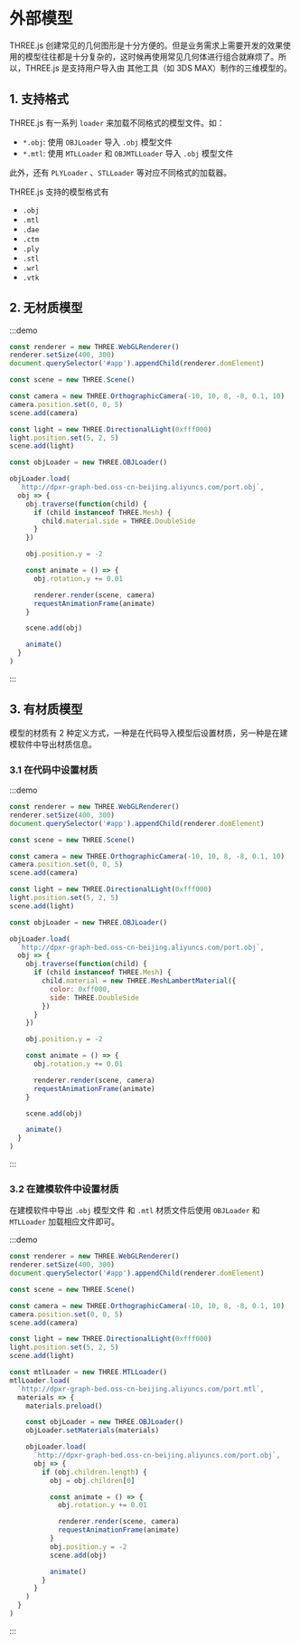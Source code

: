 # 外部模型

THREE.js 创建常见的几何图形是十分方便的。但是业务需求上需要开发的效果使用的模型往往都是十分复杂的，这时候再使用常见几何体进行组合就麻烦了。所以，THREE.js 是支持用户导入由 其他工具（如 3DS MAX）制作的三维模型的。

## 1. 支持格式

THREE.js 有一系列 `loader` 来加载不同格式的模型文件。如：

- `*.obj`: 使用 `OBJLoader` 导入 `.obj` 模型文件
- `*.mtl`: 使用 `MTLLoader` 和 `OBJMTLLoader` 导入 `.obj` 模型文件

此外，还有 `PLYLoader` 、`STLLoader` 等对应不同格式的加载器。

THREE.js 支持的模型格式有

- `.obj`
- `.mtl`
- `.dae`
- `.ctm`
- `.ply`
- `.stl`
- `.wrl`
- `.vtk`

## 2. 无材质模型

:::demo

```javascript
const renderer = new THREE.WebGLRenderer()
renderer.setSize(400, 300)
document.querySelector('#app').appendChild(renderer.domElement)

const scene = new THREE.Scene()

const camera = new THREE.OrthographicCamera(-10, 10, 8, -8, 0.1, 10)
camera.position.set(0, 0, 5)
scene.add(camera)

const light = new THREE.DirectionalLight(0xfff000)
light.position.set(5, 2, 5)
scene.add(light)

const objLoader = new THREE.OBJLoader()

objLoader.load(
  `http://dpxr-graph-bed.oss-cn-beijing.aliyuncs.com/port.obj`,
  obj => {
    obj.traverse(function(child) {
      if (child instanceof THREE.Mesh) {
        child.material.side = THREE.DoubleSide
      }
    })

    obj.position.y = -2

    const animate = () => {
      obj.rotation.y += 0.01

      renderer.render(scene, camera)
      requestAnimationFrame(animate)
    }

    scene.add(obj)

    animate()
  }
)
```

:::

## 3. 有材质模型

模型的材质有 2 种定义方式，一种是在代码导入模型后设置材质，另一种是在建模软件中导出材质信息。

### 3.1 在代码中设置材质

:::demo

```javascript
const renderer = new THREE.WebGLRenderer()
renderer.setSize(400, 300)
document.querySelector('#app').appendChild(renderer.domElement)

const scene = new THREE.Scene()

const camera = new THREE.OrthographicCamera(-10, 10, 8, -8, 0.1, 10)
camera.position.set(0, 0, 5)
scene.add(camera)

const light = new THREE.DirectionalLight(0xfff000)
light.position.set(5, 2, 5)
scene.add(light)

const objLoader = new THREE.OBJLoader()

objLoader.load(
  `http://dpxr-graph-bed.oss-cn-beijing.aliyuncs.com/port.obj`,
  obj => {
    obj.traverse(function(child) {
      if (child instanceof THREE.Mesh) {
        child.material = new THREE.MeshLambertMaterial({
          color: 0xff000,
          side: THREE.DoubleSide
        })
      }
    })

    obj.position.y = -2

    const animate = () => {
      obj.rotation.y += 0.01

      renderer.render(scene, camera)
      requestAnimationFrame(animate)
    }

    scene.add(obj)

    animate()
  }
)
```

:::

### 3.2 在建模软件中设置材质

在建模软件中导出 `.obj` 模型文件 和 `.mtl` 材质文件后使用 `OBJLoader` 和 `MTLLoader` 加载相应文件即可。

:::demo

```javascript
const renderer = new THREE.WebGLRenderer()
renderer.setSize(400, 300)
document.querySelector('#app').appendChild(renderer.domElement)

const scene = new THREE.Scene()

const camera = new THREE.OrthographicCamera(-10, 10, 8, -8, 0.1, 10)
camera.position.set(0, 0, 5)
scene.add(camera)

const light = new THREE.DirectionalLight(0xfff000)
light.position.set(5, 2, 5)
scene.add(light)

const mtlLoader = new THREE.MTLLoader()
mtlLoader.load(
  `http://dpxr-graph-bed.oss-cn-beijing.aliyuncs.com/port.mtl`,
  materials => {
    materials.preload()

    const objLoader = new THREE.OBJLoader()
    objLoader.setMaterials(materials)

    objLoader.load(
      `http://dpxr-graph-bed.oss-cn-beijing.aliyuncs.com/port.obj`,
      obj => {
        if (obj.children.length) {
          obj = obj.children[0]

          const animate = () => {
            obj.rotation.y += 0.01

            renderer.render(scene, camera)
            requestAnimationFrame(animate)
          }
          obj.position.y = -2
          scene.add(obj)

          animate()
        }
      }
    )
  }
)
```

:::
